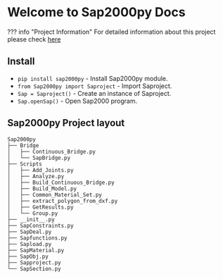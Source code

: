 # Welcome to Sap2000py Docs
??? info "Project Information"
    For detailed information about this project please check [here](./about/project.md)

## Install

* `pip install sap2000py` - Install Sap2000py module.
* `from Sap2000py import Saproject` - Import Saproject.
* `Sap = Saproject()` - Create an instance of Saproject.
* `Sap.openSap()` - Open Sap2000 program.

## Sap2000py Project layout

    Sap2000py
    ├── Bridge
    │   ├── Continuous_Bridge.py
    │   └── SapBridge.py
    ├── Scripts
    │   ├── Add_Joints.py
    │   ├── Analyze.py
    │   ├── Build_Continuous_Bridge.py
    │   ├── Build_Model.py
    │   ├── Common_Material_Set.py
    │   ├── extract_polygon_from_dxf.py
    │   ├── GetResults.py
    │   └── Group.py
    ├── __init__.py
    ├── SapConstraints.py
    ├── SapDeal.py
    ├── Sapfunctions.py
    ├── Sapload.py
    ├── SapMaterial.py
    ├── SapObj.py
    ├── Sapproject.py
    └── SapSection.py


